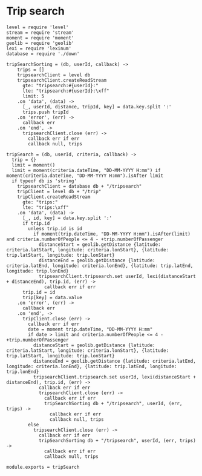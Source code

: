 # Trip search

    level = require 'level'
    stream = require 'stream'
    moment = require 'moment'
    geolib = require 'geolib'
    lexi = require 'lexinum'
    database = require './down'

    tripSearchSorting = (db, userId, callback) ->
        trips = []
        tripsearchClient = level db
        tripsearchClient.createReadStream
          gte: "tripsearch:#{userId}:"
          lte: "tripsearch:#{userId}:\xff"
          limit: 5
        .on 'data', (data) ->
          [_, userId, distance, tripId, key] = data.key.split ':'
          trips.push tripId
        .on 'error', (err) ->
          callback err
        .on 'end', ->
          tripsearchClient.close (err) ->
            callback err if err
            callback null, trips

    tripSearch = (db, userId, criteria, callback) ->
      trip = {}
      limit = moment()
      limit = moment(criteria.dateTime, "DD-MM-YYYY H:mm") if moment(criteria.dateTime, "DD-MM-YYYY H:mm").isAfter limit
      if typeof db is 'string'
        tripsearchClient = database db + "/tripsearch"
        tripClient = level db + "/trip"
        tripClient.createReadStream
          gte: "trips:"
          lte: "trips:\xff"
        .on 'data', (data) ->
          [_, id, key] = data.key.split ':'
          if trip.id
            unless trip.id is id
              if moment(trip.dateTime, "DD-MM-YYYY H:mm").isAfter(limit) and criteria.numberOfPeople <= 4 - +trip.numberOfPassenger
                distanceStart = geolib.getDistance {latitude: criteria.latStart, longitude: criteria.lonStart}, {latitude: trip.latStart, longitude: trip.lonStart}
                distanceEnd = geolib.getDistance {latitude: criteria.latEnd, longitude: criteria.lonEnd}, {latitude: trip.latEnd, longitude: trip.lonEnd}
                tripsearchClient.tripsearch.set userId, lexi(distanceStart + distanceEnd), trip.id, (err) ->
                  callback err if err
          trip.id = id
          trip[key] = data.value
        .on 'error', (err) ->
          callback err
        .on 'end', ->
          tripClient.close (err) ->
            callback err if err
            date = moment trip.dateTime, "DD-MM-YYYY H:mm"
            if date > limit and criteria.numberOfPeople <= 4 - +trip.numberOfPassenger
              distanceStart = geolib.getDistance {latitude: criteria.latStart, longitude: criteria.lonStart}, {latitude: trip.latStart, longitude: trip.lonStart}
              distanceEnd = geolib.getDistance {latitude: criteria.latEnd, longitude: criteria.lonEnd}, {latitude: trip.latEnd, longitude: trip.lonEnd}
              tripsearchClient.tripsearch.set userId, lexi(distanceStart + distanceEnd), trip.id, (err) ->
                callback err if err
                tripsearchClient.close (err) ->
                  callback err if err
                  tripSearchSorting db + "/tripsearch", userId, (err, trips) ->
                    callback err if err
                    callback null, trips
            else
              tripsearchClient.close (err) ->
                callback err if err
                tripSearchSorting db + "/tripsearch", userId, (err, trips) ->
                  callback err if err
                  callback null, trips

    module.exports = tripSearch
